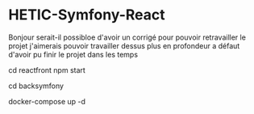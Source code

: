 # HETIC-Symfony-React

Bonjour serait-il possibloe d'avoir un corrigé pour pouvoir retravailler le projet j'aimerais pouvoir travailler dessus plus en profondeur a défaut d'avoir pu finir le projet dans les temps

<!-- Lancement app  -->

cd reactfront
npm start

cd backsymfony

docker-compose up -d